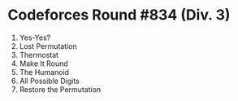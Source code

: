 # Codeforces Round #834 (Div. 3)

1. Yes-Yes?
2. Lost Permutation
3. Thermostat
4. Make It Round
5. The Humanoid
6. All Possible Digits
7. Restore the Permutation
